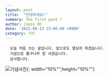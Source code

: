 ```yaml
---
layout: post
title:  "안녕하세요!"
summary: The first post !
author: Jimin Oh
date: '2022-08-13 15:06:00 +0900'
category: 기타
---
```

      오늘 처음 쓰는 글입니다. 앞으로도 열심히 하겠습니다.
      기념으로 물구나무 함 서겠습니다.
      감사합니다.

![기념사진](https://user-images.githubusercontent.com/108680244/184476114-191c529a-5b7d-4dd0-98f1-eb422ef0029f.jpg){: width="10%"",height="10%""}
